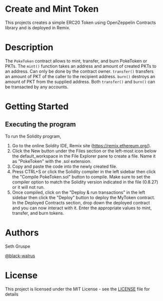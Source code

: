 # Create and Mint Token
This projects creates a simple ERC20 Token using OpenZeppelin Contracts library and is deployed in Remix.

# Description
The `PokeToken` contract allows to mint, transfer, and burn PokeToken or PKTs. 
The `mint()` function takes an address and amount of created PKTs to an address. Can only be done by the contract owner. `transfer()` transfers an amount of PKT of the caller to the recipient address. `burn()` destroys an amount of PKT from the supplied address. Both `transfer()` and `burn()` can be transacted by any accounts.  

# Getting Started 

## Executing the program 

To run the Solidity program, 

1. Go to the online Soldity IDE, Remix site (https://remix.ethereum.org/).
2. Click the New button under the Files section or the left-most icon below the default_workspace in the File Explorer pane to create a file. Name it as "PokeToken" with the .sol extension. 
3. Copy and paste the code into the newly created file. 
4. Press CTRL+S or click the Solidity compiler in the left sidebar then click the "Compile PokeToken.sol" button to compile. Make sure to set the compiler option to match the Solidity version indicated in the file (0.8.27) or it will not run.
5. Once compiled, click on the "Deploy & run transactions" in the left sidebar then click the "Deploy" button to deploy the MyToken contract. In the Deployed Contracts section, drop down the deployed contract and you can now interact with it. Enter the appropriate values to mint, 
transfer, and burn tokens.

# Authors
Seth Gruspe

[@black-walrus](https://github.com/black-walrus)

# License
This project is licensed under the MIT License - see the [LICENSE](LICENSE) file for details